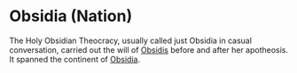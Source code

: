 # Obsidia (Nation)

<meta property="og:description" content="The Holy Obsidian Theocracy, usually called just Obsidia in casual conversation, carried out the will of Obsidis before and after her apotheosis.">

The Holy Obsidian Theocracy, usually called just Obsidia in casual conversation, carried out the will of [Obsidis](../../inhabitants/deities/obsidis.md) before and after her apotheosis. It spanned the continent of [Obsidia](../../geography/continents/obsidia.md).